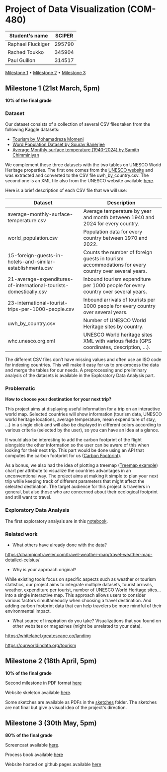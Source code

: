 # Project of Data Visualization (COM-480)

| Student's name | SCIPER |
| -------------- | ------ |
| Raphael Fluckiger | 295790 |
| Rached Toukko | 345904 |
| Paul Guillon | 314517 |

[Milestone 1](#milestone-1) • [Milestone 2](#milestone-2) • [Milestone 3](#milestone-3)

## Milestone 1 (21st March, 5pm)

**10% of the final grade**

### Dataset

Our dataset consists of a collection of several CSV files taken from the following Kaggle datasets: 

- [Tourism by Mohamadreza Momeni](https://www.kaggle.com/datasets/imtkaggleteam/tourism)
- [Word Population Dataset by Sourav Banerjee](https://www.kaggle.com/datasets/iamsouravbanerjee/world-population-dataset)
- [Average Monthly surface temperature (1940-2024) by Samith Chimminiyan](https://www.kaggle.com/datasets/samithsachidanandan/average-monthly-surface-temperature-1940-2024)

We complement these three datasets with the two tables on UNESCO World Heritage properties. The first one comes from the [UNESCO website](https://whc.unesco.org/en/list/stat) and was extracted and converted to the CSV file uwh_by_country.csv. The second one is an XML file also from the UNESCO website available [here](https://whc.unesco.org/en/list/xml).

Here is a brief description of each CSV file that we will use:

|Dataset|Description|
|-----------|-----------|
|average-monthly-surface-temperature.csv|Average temperature by year and month between 1940 and 2024 for every country.|
|world_population.csv|Population data for every country between 1970 and 2022.|
|15-foreign-guests-in-hotels-and-similar-establishments.csv|Counts the number of foreign guests in tourism accommodations for every country over several years.|
|21-average-expenditures-of-international-tourists-domestically.csv|Inbound tourism expenditure per 1000 people for every country over several years.|
|23-international-tourist-trips-per-1000-people.csv|Inbound arrivals of tourists per 1000 people for every country over several years.|
|uwh_by_country.csv|Number of UNESCO World Heritage sites by country.|
|whc.unesco.org.xml|UNESCO World heritage sites XML with various fields (GPS coordinates, description, …).|

The different CSV files don’t have missing values and often use an ISO code for indexing countries. This will make it easy for us to pre-process the data and merge the tables for our needs. A preprocessing and preliminary analysis of the datasets is available in the 
Exploratory Data Analysis part.

### Problematic
**How to choose your destination for your next trip?**

This project aims at displaying useful information for a trip on an interactive world map. Selected countries will show information (tourism data, UNESCO world heritage locations, average temperature, mean expenditure of stay, ...) in a single click and will also be displayed in different colors according to various criteria (selected by the user), so you can have an idea at a glance. 

It would also be interesting to add the carbon footprint of the flight alongside the other information so the user can be aware of this when looking for their next trip. This part would be done using an API that computes the carbon footprint for us ([Carbon Footprint](https://connect.myclimate.org/api-overview)).

As a bonus, we also had the idea of plotting a treemap ([Treemap example](https://finviz.com/map.ashx?t=sec_all)) chart per attribute to visualize the countries advantages in an unconventional way.
The project aims at making it simple to plan your next trip while keeping track of different parameters that might affect the selected destination. The target audience for this project is travelers in general, but also those who are concerned about their ecological footprint and still want to travel. 


### Exploratory Data Analysis

The first exploratory analysis are in this [notebook](https://github.com/com-480-data-visualization/geo-viz/blob/master/eda/exploratory_analysis.ipynb).

### Related work


 - What others have already done with the data?
 
https://championtraveler.com/travel-weather-map/travel-weather-map-detailed-celsius/
 - Why is your approach original?
   
While existing tools focus on specific aspects such as weather or tourism statistics, our project aims to integrate multiple datasets, tourist arrivals, weather, expenditure per tourist, number of UNESCO World Heritage sites... into a single interactive map. This approach allows users to consider various factors simultaneously when choosing a travel destination. And adding carbon footprint data that can help travelers be more mindful of their environmental impact.
 - What source of inspiration do you take? Visualizations that you found on other websites or magazines (might be unrelated to your data).
   
https://whitelabel.greatescape.co/landing

https://ourworldindata.org/tourism


## Milestone 2 (18th April, 5pm)

**10% of the final grade**

Second milestone in  PDF format [here](milestone2.pdf)

Website skeleton available [here](https://com-480-data-visualization.github.io/geo-viz/).

Some sketches are available as PDFs in the [sketches](sketches) folder. The sketches are not final but give a visual idea of the project's direction.

## Milestone 3 (30th May, 5pm)

**80% of the final grade**

Screencast available [here](https://www.youtube.com/watch?v=jnTis2ZXuUw).

Process book available [here](https://github.com/com-480-data-visualization/geo-viz/blob/master/Process_book.pdf)

Website hosted on github pages available [here](https://com-480-data-visualization.github.io/geo-viz/)

